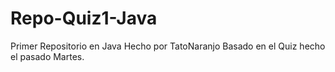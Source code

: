 # Repo-Quiz1-Java

Primer Repositorio en Java Hecho por TatoNaranjo Basado en el Quiz hecho el pasado Martes.
